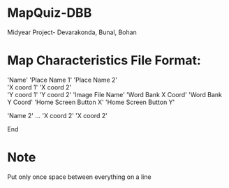 # MapQuiz-DBB
Midyear Project- Devarakonda, Bunal, Bohan
# Map Characteristics File Format:
'Name' 
'Place Name 1' 'Place Name 2'   
'X coord 1' 'X coord 2'   
'Y coord 1' 'Y coord 2' 
'Image File Name' 
'Word Bank X Coord' 'Word Bank Y Coord'
'Home Screen Button X' 'Home Screen Button Y'

'Name 2' ...
'X coord 2' 'X coord 2'

End
# Note
Put only once space between everything on a line


